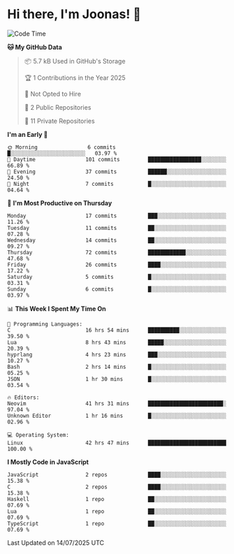<!--<a href="https://github.com/anuraghazra/github-readme-stats">
  <img align="center" height=200 src="https://readme-stats-git-main-joonas45s-projects.vercel.app/api?username=Joonas45&hide=stars&show_icons=true&theme=monokai" />
</a>
<a href="">
  <img align="center" width=300 src="https://readme-stats-git-main-joonas45s-projects.vercel.app/api/top-langs?username=Joonas45&theme=monokai&layout=compact" />
</a>-->
<!--
<a href="">
  <img align="center" height=125 width=600 src="https://readme-stats-git-main-joonas45s-projects.vercel.app/api/wakatime?username=Joonas45&theme=monokai&layout=compact" />
</a>
-->

# Hi there, I'm Joonas! :wave:


<!--START_SECTION:waka-->
![Code Time](http://img.shields.io/badge/Code%20Time-365%20hrs%209%20mins-blue)

**🐱 My GitHub Data** 

> 📦 5.7 kB Used in GitHub's Storage 
 > 
> 🏆 1 Contributions in the Year 2025
 > 
> 🚫 Not Opted to Hire
 > 
> 📜 2 Public Repositories 
 > 
> 🔑 11 Private Repositories 
 > 
**I'm an Early 🐤** 

```text
🌞 Morning                6 commits           █░░░░░░░░░░░░░░░░░░░░░░░░   03.97 % 
🌆 Daytime                101 commits         █████████████████░░░░░░░░   66.89 % 
🌃 Evening                37 commits          ██████░░░░░░░░░░░░░░░░░░░   24.50 % 
🌙 Night                  7 commits           █░░░░░░░░░░░░░░░░░░░░░░░░   04.64 % 
```
📅 **I'm Most Productive on Thursday** 

```text
Monday                   17 commits          ███░░░░░░░░░░░░░░░░░░░░░░   11.26 % 
Tuesday                  11 commits          ██░░░░░░░░░░░░░░░░░░░░░░░   07.28 % 
Wednesday                14 commits          ██░░░░░░░░░░░░░░░░░░░░░░░   09.27 % 
Thursday                 72 commits          ████████████░░░░░░░░░░░░░   47.68 % 
Friday                   26 commits          ████░░░░░░░░░░░░░░░░░░░░░   17.22 % 
Saturday                 5 commits           █░░░░░░░░░░░░░░░░░░░░░░░░   03.31 % 
Sunday                   6 commits           █░░░░░░░░░░░░░░░░░░░░░░░░   03.97 % 
```


📊 **This Week I Spent My Time On** 

```text
💬 Programming Languages: 
C                        16 hrs 54 mins      ██████████░░░░░░░░░░░░░░░   39.50 % 
Lua                      8 hrs 43 mins       █████░░░░░░░░░░░░░░░░░░░░   20.39 % 
hyprlang                 4 hrs 23 mins       ███░░░░░░░░░░░░░░░░░░░░░░   10.27 % 
Bash                     2 hrs 14 mins       █░░░░░░░░░░░░░░░░░░░░░░░░   05.25 % 
JSON                     1 hr 30 mins        █░░░░░░░░░░░░░░░░░░░░░░░░   03.54 % 

🔥 Editors: 
Neovim                   41 hrs 31 mins      ████████████████████████░   97.04 % 
Unknown Editor           1 hr 16 mins        █░░░░░░░░░░░░░░░░░░░░░░░░   02.96 % 

💻 Operating System: 
Linux                    42 hrs 47 mins      █████████████████████████   100.00 % 
```

**I Mostly Code in JavaScript** 

```text
JavaScript               2 repos             ████░░░░░░░░░░░░░░░░░░░░░   15.38 % 
C                        2 repos             ████░░░░░░░░░░░░░░░░░░░░░   15.38 % 
Haskell                  1 repo              ██░░░░░░░░░░░░░░░░░░░░░░░   07.69 % 
Lua                      1 repo              ██░░░░░░░░░░░░░░░░░░░░░░░   07.69 % 
TypeScript               1 repo              ██░░░░░░░░░░░░░░░░░░░░░░░   07.69 % 
```




 Last Updated on 14/07/2025 UTC
<!--END_SECTION:waka-->
